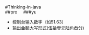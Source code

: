 #Thinking-in-java  
  ##pro
     ###yu
* 控制台输入数字（如51.63）
* [输出金额大写形式(伍拾壹元陆角叁分)](http://www.hoopchina.com)
